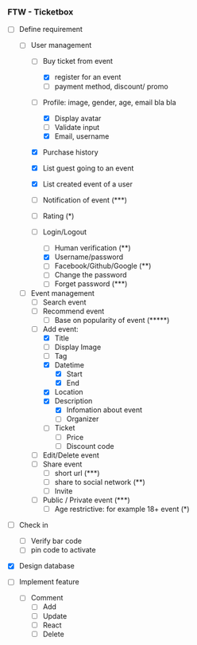 ### FTW - Ticketbox

* [ ] Define requirement
    * [ ] User management
        * [ ] Buy ticket from event
            * [x] register for an event
            * [ ] payment method, discount/ promo
        * [ ] Profile: image, gender, age, email bla bla
            * [x] Display avatar
            * [ ] Validate input
            * [x] Email, username
        * [x] Purchase history
        * [x] List guest going to an event
        * [x] List created event of a user

        * [ ] Notification of event (***)

        * [ ] Rating (*)

        * [ ] Login/Logout

            * [ ] Human verification (**)
            * [x] Username/password
            * [ ] Facebook/Github/Google (**)
            * [ ] Change the password
            * [ ] Forget password (***)
    * [ ] Event management
        * [ ] Search event
        * [ ] Recommend event
            * [ ] Base on popularity of event (*****)
        * [ ] Add event:
            * [x] Title
            * [ ] Display Image
            * [ ] Tag
            * [x] Datetime
                * [x] Start
                * [x] End
            * [x] Location
            * [x] Description
                * [x] Infomation about event
                * [ ] Organizer
            * [ ] Ticket
                * [ ] Price
                * [ ] Discount code
        * [ ] Edit/Delete event
        * [ ] Share event
            * [ ] short url (***)
            * [ ] share to social network (**)
            * [ ] Invite
        * [ ] Public / Private event (***)
            * [ ] Age restrictive: for example 18+ event (*)
* [ ] Check in
    * [ ] Verify bar code
    * [ ] pin code to activate
* [x] Design database

* [ ] Implement feature
    * [ ] Comment
        * [ ] Add
        * [ ] Update
        * [ ] React
        * [ ] Delete

